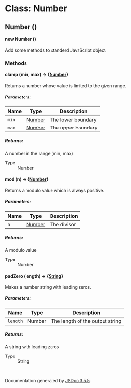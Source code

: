 # Class: Number

## Number ()

#### new Number ()

Add some methods to standerd JavaScript object.
<dl>
</dl>

### Methods

#### clamp (min, max) → {[Number](Number.html)}

Returns a number whose value is limited to the given range.

##### Parameters:

| Name | Type | Description |
| --- | --- | --- |
| `min` | [Number](Number.html) | The lower boundary |
| `max` | [Number](Number.html) | The upper boundary |

<dl>
</dl>

##### Returns:

A number in the range (min, max)
<dl>
                <dt> Type </dt>
                <dd>
                    <span><a>Number</a></span>
                </dd>
            </dl>

#### mod (n) → {[Number](Number.html)}

Returns a modulo value which is always positive.

##### Parameters:

| Name | Type | Description |
| --- | --- | --- |
| `n` | [Number](Number.html) | The divisor |

<dl>
</dl>

##### Returns:

A modulo value
<dl>
                <dt> Type </dt>
                <dd>
                    <span><a>Number</a></span>
                </dd>
            </dl>

#### padZero (length) → {[String](String.html)}

Makes a number string with leading zeros.

##### Parameters:

| Name | Type | Description |
| --- | --- | --- |
| `length` | [Number](Number.html) | The length of the output string |

<dl>
</dl>

##### Returns:

A string with leading zeros
<dl>
                <dt> Type </dt>
                <dd>
                    <span><a>String</a></span>
                </dd>
            </dl>
 <br>

  Documentation generated by [JSDoc 3.5.5](https://github.com/jsdoc3/jsdoc)
